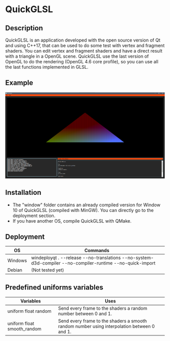 # QuickGLSL

## Description
QuickGLSL is an application developed with the open source version of Qt and using C++17, that can be used to do some test with vertex and fragment shaders.
You can edit vertex and fragment shaders and have a direct result with a triangle in a OpenGL scene.
QuickGLSL use the last version of OpenGL to do the rendering (OpenGL 4.6 core profile), so you can use all the last functions implemented in GLSL.

## Example
![alt QuickGLSL](https://github.com/Matrax/QuickGLSL/blob/main/images/application.png "GLSLViewer")

## Installation
- The "window" folder contains an already compiled version for Window 10 of QuickGLSL (compiled with MinGW). You can directly go to the deployment section.
- If you have another OS, compile QuickGLSL with QMake. 

## Deployment
OS | Commands
------------ | -------------
Windows | windeployqt . --release --no-translations --no-system-d3d-compiler --no-compiler-runtime --no-quick-import
Debian | (Not tested yet)

## Predefined uniforms variables
Variables | Uses
------------ | -------------
uniform float random | Send every frame to the shaders a random number between 0 and 1.
uniform float smooth_random | Send every frame to the shaders a smooth random number using interpolation between 0 and 1.